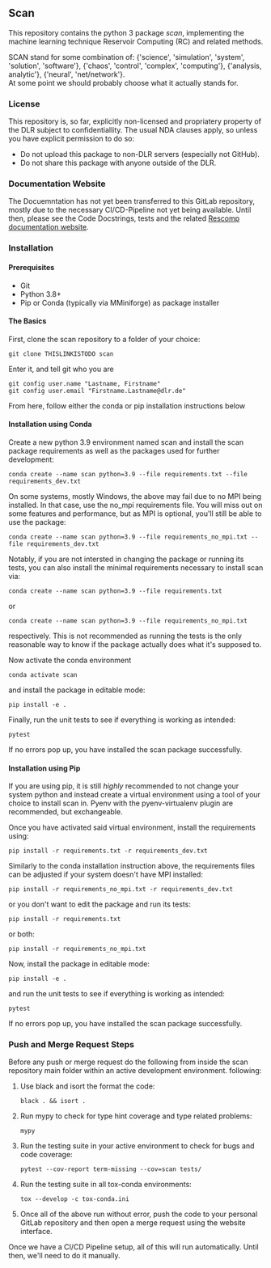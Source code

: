 ## Scan 

This repository contains the python 3 package _scan_, implementing the machine learning technique Reservoir 
Computing (RC) and related methods.

SCAN stand for some combination of: {'science', 'simulation', 'system', 'solution', 'software'}, {'chaos', 'control', 
'complex', 'computing'}, {'analysis, analytic'}, {'neural', 'net/network'}.  
At some point we should probably choose what it actually stands for.

### License
This repository is, so far, explicitly non-licensed and propriatery property of the DLR subject to confidentiallity.
The usual NDA clauses apply, so unless you have explicit permission to do so:
* Do not upload this package to non-DLR servers (especially not GitHub).
* Do not share this package with anyone outside of the DLR.

### Documentation Website

The Docuemntation has not yet been transferred to this GitLab repository, mostly due to the necessary CI/CD-Pipeline 
not yet being available. Until then, please see the Code Docstrings, tests and the related
[Rescomp documentation website](https://glsrc.github.io/rescomp/).

### Installation
#### Prerequisites
* Git
* Python 3.8+
* Pip or Conda (typically via MMiniforge) as package installer

#### The Basics

First, clone the scan repository to a folder of your choice:
```
git clone THISLINKISTODO scan
```
Enter it, and tell git who you are 
```
git config user.name "Lastname, Firstname"
git config user.email "Firstname.Lastname@dlr.de"
```
From here, follow either the conda or pip installation instructions below

#### Installation using Conda
Create a new python 3.9 environment named scan and install the scan package requirements as well as the packages used 
for further development:
```
conda create --name scan python=3.9 --file requirements.txt --file requirements_dev.txt
```
On some systems, mostly Windows, the above may fail due to no MPI being installed. In that case, use the no_mpi 
requirements file. You will miss out on some features and performance, but as MPI is optional, you'll still be able to 
use the package:
```
conda create --name scan python=3.9 --file requirements_no_mpi.txt --file requirements_dev.txt
```
Notably, if you are not intersted in changing the package or running its tests, you can also install the minimal 
requirements necessary to install scan via:
```
conda create --name scan python=3.9 --file requirements.txt
```
or 
```
conda create --name scan python=3.9 --file requirements_no_mpi.txt
```
respectively. This is not recommended as running the tests is the only reasonable way to know if the package actually 
does what it's supposed to.

Now activate the conda environment
```
conda activate scan
```
and install the package in editable mode:
```
pip install -e .
```

Finally, run the unit tests to see if everything is working as intended:
```
pytest
```
If no errors pop up, you have installed the scan package successfully. 

#### Installation using Pip
If you are using pip, it is still _highly_ recommended to not change your system python and instead create a virtual 
environment using a tool of your choice to install scan in. Pyenv with the pyenv-virtualenv plugin are recommended, but exchangeable.  

Once you have activated said virtual environment, install the requirements using:
```
pip install -r requirements.txt -r requirements_dev.txt
```
Similarly to the conda installation instruction above, the requirements files can be adjusted if your system doesn't have MPI installed:
```
pip install -r requirements_no_mpi.txt -r requirements_dev.txt
```
or you don't want to edit the package and run its tests:
```
pip install -r requirements.txt
```
or both:
```
pip install -r requirements_no_mpi.txt
```

Now, install the package in editable mode:
```
pip install -e .
```
and run the unit tests to see if everything is working as intended:
```
pytest
```
If no errors pop up, you have installed the scan package successfully. 


### Push and Merge Request Steps

Before any push or merge request do the following from inside the scan repository main folder within an active 
development environment.
following:  
1. Use black and isort the format the code:
    ```
    black . && isort .
    ```
2. Run mypy to check for type hint coverage and type related problems:
    ```
    mypy
    ```
3. Run the testing suite in your active environment to check for bugs and code coverage:
    ```
    pytest --cov-report term-missing --cov=scan tests/
    ```
4. Run the testing suite in all tox-conda environments:
    ```
    tox --develop -c tox-conda.ini
    ```
5. Once all of the above run without error, push the code to your personal GitLab repository and then open a merge 
request using the website interface.

Once we have a CI/CD Pipeline setup, all of this will run automatically. Until then, we'll need to do it manually.

